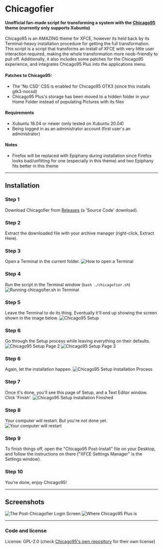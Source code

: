 # Chicagofier
#### Unofficial fan-made script for transforming a system with the [Chicago95](https://github.com/grassmunk/Chicago95) theme (currently only supports Xubuntu)

Chicago95 is an AMAZING theme for XFCE, however its held back by its Terminal-heavy installation procedure for getting the full transformation. This script is a script that transforms an install of XFCE with very little user interaction required, making the whole transformation more noob-friendly to pull off. Additionally, it also includes some patches for the Chicago95 experience, and integrates Chicago95 Plus into the applications menu.

#### Patches to Chicago95:

- The 'No CSD' CSS is enabled for Chicago95 GTK3 (since this installs gtk3-nocsd)
- Chicago95 Plus's storage has been moved to a hidden folder in your Home Folder instead of populating Pictures with its files

#### Requirements

- Xubuntu 18.04 or newer (only tested on Xubuntu 20.04)
- Being logged in as an administrator account (first user's an administrator)

#### Notes

- Firefox will be replaced with Epiphany during installation since Firefox looks bad/unfitting for one (especially in this theme) and two Epiphany fits better in this theme

-----

## Installation

### Step 1

Download Chicagofier from [Releases](https://github.com/dominichayesferen/Chicagofier/releases) (a 'Source Code' download).

### Step 2

Extract the downloaded file with your archive manager (right-click, Extract Here).

### Step 3

Open a Terminal in the current folder.
<img src="screenshots/step1.png" alt="How to open a Terminal"/>

### Step 4

Run the script in the Terminal window (`bash ./chicagofier.sh`)
<img src="screenshots/step2.png" alt="Running chicagofier.sh in Terminal"/>

### Step 5

Leave the Terminal to do its thing. Eventually it'll end up showing the screen shown in the image below.
<img src="screenshots/step4.png" alt="Chicago95 Setup"/>

### Step 6

Go through the Setup process while leaving everything on their defaults.
<img src="screenshots/step5.png" alt="Chicago95 Setup Page 2"/>
<img src="screenshots/step6.png" alt="Chicago95 Setup Page 3"/>

### Step 6

Again, let the installation happen.
<img src="screenshots/step7.png" alt="Chicago95 Setup Installation Process"/>

### Step 7

Once it's done, you'll see this page of Setup, and a Text Editor window. Click 'Finish'.
<img src="screenshots/step8.png" alt="Chicago95 Setup Installation Finished"/>

### Step 8

Your computer will restart. But you're not done yet.
<img src="screenshots/step9.png" alt="Your computer will restart"/>

### Step 9

To finish things off, open the "Chicago95 Post-Install" file on your Desktop, and follow the instructions on there ("XFCE Settings Manager" is the Settings window).

### Step 10

You're done, enjoy Chicago95!

-----

## Screenshots

<img src="screenshots/screen1.png" alt="The Post-Chicagofier Login Screen"/>
<img src="screenshots/screen2.png" alt="Where Chicago95 Plus is"/>

-----

### Code and license
License: GPL-2.0 (check [Chicago95's own repository](https://github.com/grassmunk/Chicago95) for their own license)
